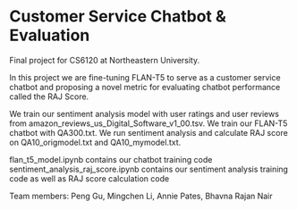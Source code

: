 # Customer Service Chatbot & Evaluation
Final project for CS6120 at Northeastern University. 

In this project we are fine-tuning FLAN-T5 to serve as a customer service chatbot and proposing a novel metric for evaluating chatbot performance called the RAJ Score.

We train our sentiment analysis model with user ratings and user reviews from amazon_reviews_us_Digital_Software_v1_00.tsv.
We train our FLAN-T5 chatbot with QA300.txt.
We run sentiment analysis and calculate RAJ score on QA10_origmodel.txt and QA10_mymodel.txt.

flan_t5_model.ipynb contains our chatbot training code
sentiment_analysis_raj_score.ipynb contains our sentiment analysis training code as well as RAJ score calculation code

Team members: Peng Gu, Mingchen Li, Annie Pates, Bhavna Rajan Nair
